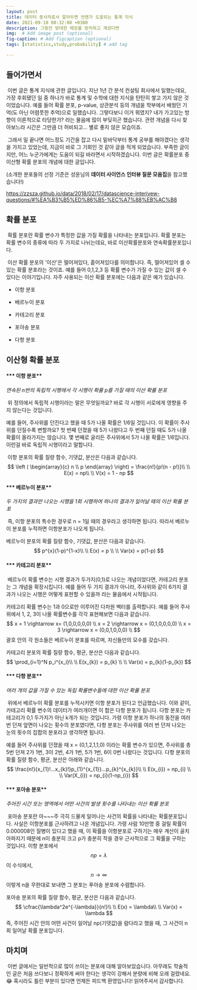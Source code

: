 ```yaml
---
layout: post
title: 데이터 종사자로서 알아두면 언젠가 도움되는 통계 지식
date: 2021-09-10 00:32:00 +0300
description: 그동안 방대한 메모를 방치하고 계셨다면
img:  # Add image post (optional)
fig-caption: # Add figcaption (optional)
tags: [statistics,study,probability] # add tag

---
```


## 들어가면서

​	이번 글은 통계 지식에 관한 글입니다. 지난 1년 간 분석 컨설팅 회사에서 일했는데요, 가장 후회됐던 일 중 하나가 바로 통계 및 수학에 대한 지식을 탄탄히 쌓고 가지 않은 것이었습니다. 예를 들어 확률 분포, p-value, 상관분석 등의 개념을 학부에서 배웠던 기억(도 아닌 어렴풋한 추억)으로 일했습니다. 그렇다보니 이거 뭐였지? 내가 가고있는 방향이 이론적으로 타당한가? 라는 물음에 많이 부딪히곤 했습니다. 관련 개념을 다시 찾아보느라 시간은 그만큼 더 허비되고... 별로 좋지 않은 모습이죠.

​	그래서 일 끝나면 어느정도 기간을 잡고 다시 밑바닥부터 통계 공부를 해야겠다는 생각을 가지고 있었는데, 지금이 바로 그 기회인 것 같아 글을 적게 되었습니다. 부족한 글이지만, 어느 누군가에게는 도움이 되길 바라면서 시작하겠습니다. 이번 글은 확률분포 중 이산형 확률 분포의 개념에 대한 글입니다.  

(소개한 분포들의 선정 기준은 성윤님의 **데이터 사이언스 인터뷰 질문 모음집**을 참고했습니다!)

https://zzsza.github.io/data/2018/02/17/datascience-interivew-questions/#%EA%B3%B5%ED%86%B5-%EC%A7%88%EB%AC%B8

## 확률 분포

​	확률 분포란 확률 변수가 특정한 값을 가질 확률을 나타내는 분포입니다. 확률 분포는 확률 변수의 종류에 따라 두 가지로 나뉘는데요, 바로 이산확률분포와 연속확률분포입니다.

​	이산 확률 분포의 '이산'은 떨어져있다, 흩어져있다를 의미합니다. 즉, 떨어져있어 셀 수 있는 확률 분포라는 것이죠. 예를 들어 0,1,2,3 등 확률 변수가 가질 수 있는 값이 셀 수 있다는 이야기입니다. 자주 사용되는 이산 확률 분포에는 다음과 같은 예가 있습니다.

* 이항 분포

* 베르누이 분포

* 카테고리 분포

* 포아송 분포

* 다항 분포

  

## 이산형 확률 분포

#### *** 이항 분포**

_연속된 n번의 독립적 시행에서 각 시행이 확률 p를 가질 때의 이산 확률 분포_

​	위 정의에서 독립적 시행이라는 말은 무엇일까요? 바로 각 시행이 서로에게 영향을 주지 않는다는 것입니다.

예를 들어, 주사위를 던진다고 했을 때 5가 나올 확률은 1/6일 것입니다. 이 확률이 주사위를 던질수록 변할까요? 첫 번째 던졌을 때 5가 나왔다고 두 번째 던질 때도 5가 나올 확률이 올라가지는 않습니다. 몇 번째로 굴리든 주사위에서 5가 나올 확률은 1/6입니다. 이런걸 바로 독립적 시행이라고 말합니다.

​	이항 분포의 확률 질량 함수, 기댓값, 분산은 다음과 같습니다.
$$
\left ( \begin{array}{c} n \\ p \end{array} \right) = \frac{n!}{p!(n - p!)}\\ \\
E(x) = np\\ \\
V(x) = 1 - np
$$
  

  

#### *** 베르누이 분포**

_두 가지의 결과만 나오는 시행을 1회 시행하여 하나의 결과가 일어날 때의 이산 확률 분포_

​	즉, 이항 분포의 특수한 경우로 n = 1일 때의 경우라고 생각하면 됩니다. 따라서 베르누이 분포를 누적하면 이항분포가 나오게 됩니다.

베르누이 분포의 확률 질량 함수, 기댓값, 분산은 다음과 같습니다.
$$
p^{x}(1-p)^{1-x}\\
\\ E(x) = p \\ \\
Var(x) = p(1-p)
$$
  

  

#### *** 카테고리 분포**

​	베르누이 확률 변수는 시행 결과가 두가지(0,1)로 나오는 개념이었다면, 카테고리 분포는 그 개념을 확장시킵니다. 예를 들어 두 가지 결과가 아니라, 주사위와 같이 6가지 결과가 나오는 시행은 어떻게 표현할 수 있을까 라는 물음에서 시작됩니다.

카테고리 확률 변수는 1과 0으로만 이루어진 다차원 벡터를 출력합니다. 예를 들어 주사위에서 1, 2, 3이 나올 확률변수를 각각 표현해보면 다음과 같습니다.
$$
x = 1 \rightarrow x= (1,0,0,0,0,0) \\ 
x = 2 \rightarrow x = (0,1,0,0,0,0) \\
x = 3 \rightarrow x = (0,0,1,0,0,0) \\
$$
괄호 안의 각 원소들은 베르누이 분포를 따르며, 자신들만의 모수를 갖습니다.

카테고리 분포의 확률 질량 함수, 평균, 분산은 다음과 같습니다.
$$
\prod_{i=1}^N p_i^{x_i}\\ \\
E(x_{k}) = p_{k} \\ \\
Var(x) = p_{k}(1-p_{k})
$$
  

  

#### *** 다항 분포**

_여러 개의 값을 가질 수 있는 독립 확률변수들에 대한 이산 확률 분포_

​	위에서 베르누이 확률 분포를 누적시키면 이항 분포가 된다고 언급했습니다. 이와 같이, 카테고리 확률 변수의 데이터가 여러개이면 이 합은 다항 분포가 됩니다. 다항 분포는 카테고리가 0,1 두가지가 아닌 k개가 되는 것입니다. 가령 이항 분포가 하나의 동전을 여러 번 던져 앞면이 나오는 횟수의 분포였다면, 다항 분포는 주사위를 여러 번 던져 나오는 눈의 횟수의 집합의 분포라고 생각하면 됩니다.

  

예를 들어 주사위를 던졌을 때 x = (0,1,2,1,1,0) 이라는 확률 변수가 있으면, 주사위를 총 5번 던져 2가 1번, 3이 2번, 4가 1번, 5가 1번, 6이 0번 나왔다는 것입니다. 다항 분포의 확률 질량 함수, 평균, 분산은 아래와 같습니다.
$$
\frac{n!}{x_{1}!...x_{k}!}p_{1}^{x_{1}}...p_{k}^{x_{k}}\\ \\
E(x_{i}) = np_{i} \\ \\
Var(X_{i}) = np_{i}(1-np_{i})
$$
  

  

#### *** 포아송 분포**

_주어진 시간 또는 영역에서 어떤 사건의 발생 횟수를 나타내는 이산 확률 분포_

​	포아송 분포란 아~~~주 극히 드물게 일어나는 사건의 확률을 나타내는 확률분포입니다. 사실은 이항분포를 근사하려고 나온 개념입니다. 가령 사람 10만명 중 걸릴 확률이 0.000008인 질병이 있다고 했을 때, 이 확률을 이항분포로 구하기는 매우 계산이 골치 아파지기 때문에 n이 충분히 크고 p가 충분히 작을 경우 근사적으로 그 확률을 구하는 것입니다. 이항 분포에서
$$
np = \lambda
$$
이 수식에서, 
$$
n \rightarrow \infty
$$
이렇게 n을 무한대로 보내면 그 분포는 푸아송 분포에 수렴합니다. 

포아송 분포의 확률 질량 함수, 평균, 분산은 다음과 같습니다.
$$
\cfrac{\lambda^2e^{-\lambda}}{n!}\\ \\
E(x) = \lambda\\ \\
Var(x) = \lambda
$$
즉, 주어진 시간 안의 어떤 사건이 일어날 np(기댓값)을 람다라고 했을 때, 그 사건이 n회 일어날 확률 분포입니다. 



## 마치며

​	이번 글에서는 일반적으로 많이 쓰이는 분포에 대해 알아보았습니다. 아무래도 학술적인 글은 처음 쓰다보니 정확하게 써야 한다는 생각이 강해서 분량에 비해 오래 걸렸네요.😂 혹시라도 틀린 부분이 있다면 언제든 피드백 환영입니다! 읽어주셔서 감사합니다.

  

